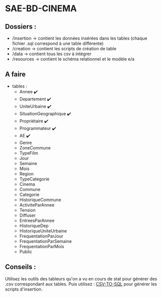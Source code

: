 # SAE-BD-CINEMA

## Dossiers : 

* /insertion -> contient les données insérées dans les tables (chaque fichier .sql correspond à une table différente)
* /creation -> contient les scripts de création de table
* /data -> contient tous les csv à intégrer
* /resources -> contient le schéma relationnel et le modèle e/a

## A faire

* tables :
	* Annee ✔️
	* Departement ✔️
	* UniteUrbaine ✔️
	* SituationGeographique ✔️
	* Propriétaire ✔️
	* Programmateur ✔️
	* AE ✔️
	* Genre
	* ZoneCommune
	* TypeFilm
	* Jour
	* Semaine
	* Mois
	* Region
	* TypeCategorie
	* Cinema
	* Commune
	* Categorie
	* HistoriqueCommune
	* ActiviteParAnnee
	* Tension
	* Diffuser
	* EntreesParAnnee
	* HistoriqueDep
	* HistoriqueUniteUrbaine
	* FrequentationParJour
	* FrequentationParSemaine
	* FrequentationParMois
	* Public

## Conseils :

Utilisez les outils des tableurs qu'on a vu en cours de stat pour générer des .csv correspondant aux tables. Puis utilisez : [CSV-TO-SQL](https://www.convertcsv.com/csv-to-sql.htm) pour générer les scripts d'insertion.
